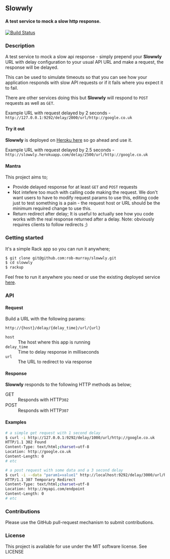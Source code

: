 ## Slowwly

#### A test service to mock a slow http response.

[![Build Status](https://travis-ci.org/rob-murray/slowwly.svg)](https://travis-ci.org/rob-murray/slowwly)


### Description

A test service to mock a slow api response - simply prepend your **Slowwly** URL with delay configuration to your usual API URL and make a request, the response will be delayed.

This can be used to simulate timeouts so that you can see how your application responds with slow API requests or if it fails where you expect it to fail.

There are other services doing this but **Slowwly** will respond to `POST` requests as well as `GET`.

Example URL with request delayed by 2 seconds - `http://127.0.0.1:9292/delay/2000/url/http://google.co.uk`

#### Try it out

**Slowwly** is deployed on [Heroku here](http://slowwly.herokuapp.com/) so go ahead and use it.

Example URL with request delayed by 2.5 seconds - `http://slowwly.herokuapp.com/delay/2500/url/http://google.co.uk`

#### Mantra

This project aims to;

* Provide delayed response for at least `GET` and `POST` requests
* Not intefere too much with calling code making the request. We don't want users to have to modify request params to use this, editing code just to test something is a pain - the request host or URL should be the minimum required change to use this.
* Return redirect after delay; It is useful to actually see how you code works with the real response returned after a delay. Note: obviously requires clients to follow redirects ;)


### Getting started

It's a simple Rack app so you can run it anywhere;

```bash
$ git clone git@github.com:rob-murray/slowwly.git
$ cd slowwly
$ rackup
```

Feel free to run it anywhere you need or use the existing deployed service [here](http://slowwly.herokuapp.com/).


### API

#### Request

Build a URL with the following params:

```bash
http://{host}/delay/{delay_time}/url/{url}
```

<dl>
    <dt><code>host</code></dt>
    <dd>The host where this app is running</dd>
    <dt><code>delay_time</code></dt>
    <dd>Time to delay response in milliseconds</dd>
    <dt><code>url</code></dt>
    <dd>The URL to redirect to via response</dd>
</dl>

#### Response

**Slowwly** responds to the following HTTP methods as below;

<dl>
    <dt>GET</dt>
    <dd>Responds with HTTP<code>302</code></dd>
    <dt>POST</dt>
    <dd>Responds with HTTP<code>307</code></dd>
</dl>

#### Examples

```bash
# a simple get request with 1 second delay
$ curl -i http://127.0.0.1:9292/delay/1000/url/http://google.co.uk
HTTP/1.1 302 Found
Content-Type: text/html;charset=utf-8
Location: http://google.co.uk
Content-Length: 0
# etc

# a post request with some data and a 3 second delay
$ curl -i --data "param1=value1" http://localhost:9292/delay/3000/url/http://myapi.com/endpoint
HTTP/1.1 307 Temporary Redirect
Content-Type: text/html;charset=utf-8
Location: http://myapi.com/endpoint
Content-Length: 0
# etc
```


### Contributions

Please use the GitHub pull-request mechanism to submit contributions.


### License

This project is available for use under the MIT software license.
See LICENSE
